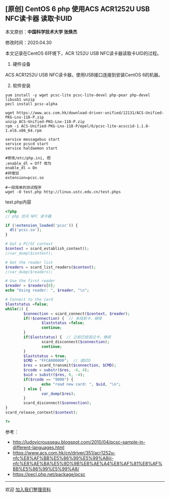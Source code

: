 ## [原创] CentOS 6 php 使用ACS ACR1252U USB NFC读卡器 读取卡UID

本文原创：**中国科学技术大学 张焕杰**

修改时间：2020.04.30

本文记录在CentOS 6环境下，ACR 1252U USB NFC读卡器读取卡UID的过程。

1. 硬件设备

ACS ACR1252U USB NFC读卡器，使用USB接口连接到安装CentOS 6的机器。

2. 软件安装

```
yum install -y wget pcsc-lite pcsc-lite-devel php-pear php-devel libusb1 unzip
pecl install pcsc-alpha

wget https://www.acs.com.hk/download-driver-unified/12131/ACS-Unified-PKG-Lnx-118-P.zip
unzip ACS-Unified-PKG-Lnx-118-P.zip
rpm -i ACS-Unified-PKG-Lnx-118-P/epel/6/pcsc-lite-acsccid-1.1.8-1.el6.x86_64.rpm

service messagebus start
service pcscd start
service haldaemon start

#修改/etc/php.ini, 把
;enable_dl = Off 改为
enable_dl = On
#并增加
extension=pcsc.so

#一段简单的测试程序
wget -O test.php http://linux.ustc.edu.cn/test.phps
```

test.php内容

```php
<?php
// php 访问 NFC 读卡器

if (!extension_loaded('pcsc')) {
  dl('pcsc.so');
}

# Get a PC/SC context
$context = scard_establish_context();
//var_dump($context);

# Get the reader list
$readers = scard_list_readers($context);
//var_dump($readers);

# Use the first reader
$reader = $readers[0];
echo "Using reader: ", $reader, "\n";

# Connect to the card
$laststatus =false;
while(1) {
        $connection = scard_connect($context, $reader);
        if(!$connection) {  // 未找到卡，继续
                $laststatus =false;
                continue;
        }
        if($laststatus) {  // 之前已经读过卡，继续
                scard_disconnect($connection);
                continue;
        }
        $laststatus = true;
        $CMD = "FFCA000000";  // 读UID
        $res = scard_transmit($connection, $CMD);
        $rcode = substr($res, -4, 4);
        $uid = substr($res, 0, -4);
        if($rcode == "9000") {
                echo "read new card: ", $uid, "\n";
        } else {
                var_dump($res);
        }
        scard_disconnect($connection);
}
scard_release_context($context);

?>
```

参考：

* http://ludovicrousseau.blogspot.com/2010/04/pcsc-sample-in-different-languages.html
* https://www.acs.com.hk/cn/driver/351/acr1252u-nfc%E8%AF%BB%E5%86%99%E5%99%A8iii-nfc%E8%AE%BA%E5%9D%9B%E8%AE%A4%E8%AF%81%E8%AF%BB%E5%86%99%E5%99%A8/
* https://pecl.php.net/package/pcsc

***
欢迎 [加入我们整理资料](https://github.com/bg6cq/ITTS)
